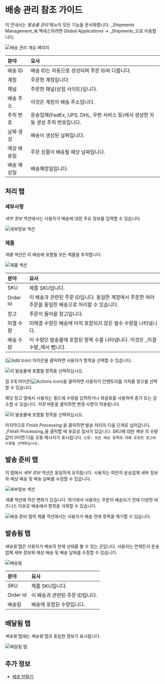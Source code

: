 # 배송 관리 참조 가이드

이 안내서는 _발송물 관리_ 메뉴의 모든 기능을 문서화합니다. _Shipments Management_에 액세스하려면 _Global Applications_ &rarr; _Shipments_으로 이동합니다.

![배송 관리 개요 페이지](./shipments-management-reference-guide/images/01.png)

| 분야     | 묘사                                                    |
|:------ |:----------------------------------------------------- |
| 배송 ID  | 배송 ID는 자동으로 생성되며 주문 ID와 다릅니다.                         |
| 계정     | 주문한 계정입니다.                                            |
| 채널     | 주문한 채널(상점 사이트)입니다.                                    |
| 배송 주소  | 이것은 계정의 배송 주소입니다.                                     |
| 추적 번호  | 운송업체(FedEx, UPS, DHL, 우편 서비스 등)에서 생성한 자동 생성 추적 번호입니다. |
| 날짜 생성  | 배송이 생성된 날짜입니다.                                        |
| 예상 배송일 | 주문 상품이 배송될 예상 날짜입니다.                                  |
| 배송 예상일 | 배송예정일입니다.                                             |

## 처리 탭

### 세부사항

_세부 정보_ 섹션에서는 사용자가 배송에 대한 주요 정보를 입력할 수 있습니다.

![세부정보 섹션](./shipments-management-reference-guide/images/04.png)

### 제품

_제품_ 섹션은 이 배송에 포함될 모든 제품을 추적합니다.

![제품 섹션](./shipments-management-reference-guide/images/02.png)

| 분야       | 묘사                                                           |
|:-------- |:------------------------------------------------------------ |
| SKU      | 제품 SKU입니다.                                                   |
| Order Id | 이 배송과 관련된 주문 ID입니다. 동일한 계정에서 주문한 여러 주문을 동일한 배송으로 처리할 수 있습니다. |
| 창고       | 주문이 들어올 창고입니다.                                               |
| 미결 수량    | 미해결 수량은 배송에 아직 포함되지 않은 필수 수량을 나타냅니다.                         |
| 배송 수량    | 이 수량은 발송물에 포함된 항목 수를 나타냅니다. 이것은 _미결 수량_에서 뺍니다.               |

(![Add Icon](../../images/icon-add.png)) 아이콘을 클릭하면 사용자가 항목을 선택할 수 있습니다.

![이 발송물에 포함될 항목을 선택하십시오.](./shipments-management-reference-guide/images/03.png)

점 3개 아이콘(![Actions icon](../../images/icon-actions.png))을 클릭하면 사용자가 인벤토리를 가져올 창고를 선택할 수 있습니다.

해당 창고 옆에서 사용자는 필드에 수량을 입력하거나 화살표를 사용하여 증가 또는 감소할 수 있습니다. _저장_ 버튼을 클릭하면 변경 사항이 적용됩니다.

![이 발송물에 포함될 항목을 선택하십시오.](./shipments-management-reference-guide/images/05.png)

마지막으로 _Finish Processing_ 을 클릭하면 발송 처리의 다음 단계로 넘어갑니다. _Finish Processing_을 클릭할 때 유효성 검사가 있습니다. SKU에 대한 _배송_ 의 수량 값이 0이면 다음 오류 메시지가 표시됩니다. `오류: 모든 배송 항목에 대해 유효한 창고와 수량을 선택하십시오.`

## 발송 준비 탭

이 탭에서 _세부 정보_ 섹션은 동일하게 유지됩니다. 사용자는 여전히 운송업체 세부 정보와 예상 배송 및 배송 날짜를 수정할 수 있습니다.

![세부정보 섹션](./shipments-management-reference-guide/images/04.png)

_제품_ 섹션에 작은 변화가 있습니다. 여기에서 사용자는 주문이 배송되기 전에 다양한 비즈니스 이유로 배송에서 항목을 삭제할 수 있습니다.

![배송 준비 탭의 제품 섹션에서는 사용자가 배송 전에 항목을 제거할 수 있습니다.](./shipments-management-reference-guide/images/06.png)

## 발송됨 탭

_배송됨_ 탭은 사용자가 배송의 현재 상태를 볼 수 있는 곳입니다. 사용자는 언제든지 운송업체 세부 정보와 예상 배송 및 배송 날짜를 수정할 수 있습니다.

![배송됨](./shipments-management-reference-guide/images/07.png)

| 분야       | 묘사                  |
|:-------- |:------------------- |
| SKU      | 제품 SKU입니다.          |
| Order Id | 이 배송과 관련된 주문 ID입니다. |
| 배송됨      | 배송에 포함된 수량입니다.      |

## 배달됨 탭

_배송됨_ 탭에는 _배송됨_ 탭과 동일한 정보가 표시됩니다.

![배달됨 탭](./shipments-management-reference-guide/images/08.png)

## 추가 정보

* [배송 만들기](./creating-a-shipment.md)
